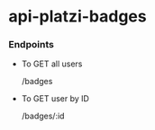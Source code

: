 # api-platzi-badges

### Endpoints

- To GET all users
	

    /badges

- To GET user by ID
	

    /badges/:id
